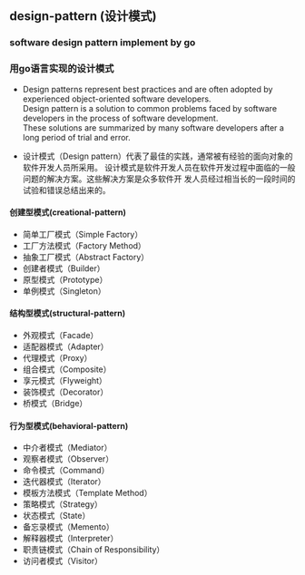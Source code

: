 ## design-pattern (设计模式)
### software design pattern implement by go
### 用go语言实现的设计模式

* Design patterns represent best practices and are often adopted by experienced object-oriented software developers.<br>
Design pattern is a solution to common problems faced by software developers in the process of software development.<br>
These solutions are summarized by many software developers after a long period of trial and error.

* 设计模式（Design pattern）代表了最佳的实践，通常被有经验的面向对象的软件开发人员所采用。
设计模式是软件开发人员在软件开发过程中面临的一般问题的解决方案。这些解决方案是众多软件开
发人员经过相当长的一段时间的试验和错误总结出来的。

#### 创建型模式(creational-pattern)
* 简单工厂模式（Simple Factory）
* 工厂方法模式（Factory Method）
* 抽象工厂模式（Abstract Factory）
* 创建者模式（Builder）
* 原型模式（Prototype）
* 单例模式（Singleton）
#### 结构型模式(structural-pattern)
* 外观模式（Facade）
* 适配器模式（Adapter）
* 代理模式（Proxy）
* 组合模式（Composite）
* 享元模式（Flyweight）
* 装饰模式（Decorator）
* 桥模式（Bridge）
#### 行为型模式(behavioral-pattern)
* 中介者模式（Mediator）
* 观察者模式（Observer）
* 命令模式（Command）
* 迭代器模式（Iterator）
* 模板方法模式（Template Method）
* 策略模式（Strategy）
* 状态模式（State）
* 备忘录模式（Memento）
* 解释器模式（Interpreter）
* 职责链模式（Chain of Responsibility）
* 访问者模式（Visitor）